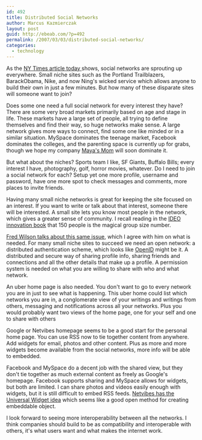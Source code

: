 ```yaml
---
id: 492
title: Distributed Social Networks
author: Marcus Kazmierczak
layout: post
guid: http://ebeab.com/?p=492
permalink: /2007/03/03/distributed-social-networks/
categories:
  - technology
---
```

As the [NY Times article today ][1]shows, social networks are sprouting up everywhere. Small niche sites such as the Portland Trailblazers, BarackObama, Nike, and now Ning's wicked service which allows anyone to build their own in just a few minutes. But how many of these disparate sites will someone want to join?

Does some one need a full social network for every interest they have? There are some very broad markets primarily based on age and stage in life. These markets have a large set of people, all trying to define themselves and find their way, so huge networks make sense. A large network gives more ways to connect, find some one like minded or in a similar situation. MySpace dominates the teenage market, Facebook dominates the colleges, and the parenting space is currently up for grabs, though we hope my company [Maya's Mom][2] will soon dominate it.

But what about the niches? Sports team I like, SF Giants, Buffalo Bills; every interest I have, photography, golf, horror movies, whatever. Do I need to join a social network for each? Setup yet one more profile, username and password, have one more spot to check messages and comments, more places to invite friends.

Having many small niche networks is great for keeping the site focused on an interest. If you want to write or talk about that interest, someone there will be interested. A small site lets you know most people in the network, which gives a greater sense of community. I recall reading in the [IDEO innovation book][3] that 150 people is the magical group size number.

[Fred Wilson talks about this same issue][4], which I agree with him on what is needed. For many small niche sites to succeed we need an open network: a distributed authentication scheme, which looks like [OpenID][5] might be it. A distributed and secure way of sharing profile info, sharing friends and connections and all the other details that make up a profile. A permission system is needed on what you are willing to share with who and what network.

An uber home page is also needed. You don't want to go to every network you are in just to see what is happening. This uber home could list which networks you are in, a conglomerate view of your writings and writings from others, messaging and notifications across all your networks. Plus you would probably want two views of the home page, one for your self and one to share with others

Google or Netvibes homepage seems to be a good start for the personal home page. You can use RSS now to tie together content from anywhere. Add widgets for email, photos and other content. Plus as more and more widgets become available from the social networks, more info will be able to embedded.

Facebook and MySpace do a decent job with the shared view, but they don't tie together as much external content as freely as Google's homepage. Facebook supports sharing and MySpace allows for widgets, but both are limited. I can share photos and videos easily enough with widgets, but it is still difficult to embed RSS feeds. [Netvibes has the Universal Widget idea][6] which seems like a good open method for creating embeddable object.

I look forward to seeing more interoperability between all the networks. I think companies should build to be as compatibility and interoperable with others, it's what users want and what makes the internet work.

 [1]: http://www.nytimes.com/2007/03/03/technology/03social.html
 [2]: http://www.mayasmom.com/
 [3]: http://www.amazon.com/gp/product/0385499841?ie=UTF8&tag=mkazcom-20&linkCode=as2&camp=1789&creative=9325&creativeASIN=0385499841
 [4]: http://avc.blogs.com/a_vc/2007/03/all_software_sh.html
 [5]: http://openid.net/
 [6]: http://techcrunch.com/2007/02/21/netvibes-promises-cross-platform-widget-compatibility/